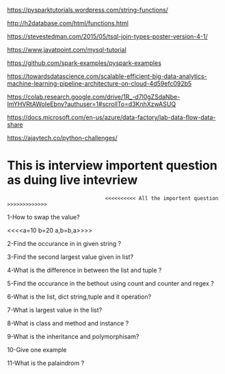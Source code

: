 https://pysparktutorials.wordpress.com/string-functions/

http://h2database.com/html/functions.html

https://stevestedman.com/2015/05/tsql-join-types-poster-version-4-1/

https://www.javatpoint.com/mysql-tutorial

https://github.com/spark-examples/pyspark-examples

https://towardsdatascience.com/scalable-efficient-big-data-analytics-machine-learning-pipeline-architecture-on-cloud-4d59efc092b5

https://colab.research.google.com/drive/1R_-d7l0gZSdaNbe-ImYHVRtAWoIeEbnv?authuser=1#scrollTo=d3KnhXzwASUQ

https://docs.microsoft.com/en-us/azure/data-factory/lab-data-flow-data-share

https://ajaytech.co/python-challenges/
# This is interview importent question as duing live intevriew

                                    <<<<<<<<<< All the importent question >>>>>>>>>>>>>  

1-How to swap the value?
   
   <<<<a=10 b=20     a,b=b,a>>>>

2-Find the occurance in in given string ?

3-Find the second largest value given in list?

4-What is the difference in between the list and tuple ?

5-Find the occurance in the bethout using count and counter and regex ?

6-What is the list, dict string,tuple and it operation?

7-What is largest value in the list?

8-What is class and method and instance ?

9-What is the inheritance and polymorphisam?

10-Give one example 

11-What is the palaindrom ?


